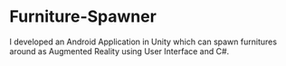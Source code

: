 # Furniture-Spawner
I developed an Android Application in Unity which can spawn furnitures around as Augmented Reality using User Interface and C#.
